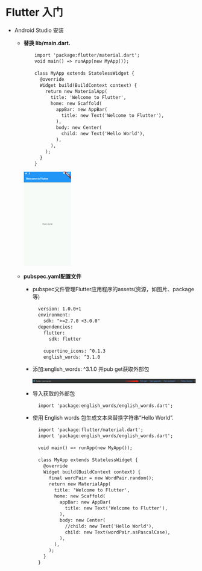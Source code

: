 # Flutter 入门

- Android Studio 安装
  - **替换 lib/main.dart.**

            import 'package:flutter/material.dart';
            void main() => runApp(new MyApp());
            
            class MyApp extends StatelessWidget {
              @override
              Widget build(BuildContext context) {
                return new MaterialApp(
                  title: 'Welcome to Flutter',
                  home: new Scaffold(
                    appBar: new AppBar(
                      title: new Text('Welcome to Flutter'),
                    ),
                    body: new Center(
                      child: new Text('Hello World'),
                    ),
                  ),
                );
              }
            }
    ![image](images/image_helloworld.png)

  - **pubspec.yaml配置文件**
    - pubspec文件管理Flutter应用程序的assets(资源，如图片、package等)

            version: 1.0.0+1
            environment:
              sdk: ">=2.7.0 <3.0.0"
            dependencies:
              flutter:
                sdk: flutter
            
              cupertino_icons: ^0.1.3
              english_words: ^3.1.0

    - 添加:english_words: ^3.1.0 并pub get获取外部包

        ![image](images/image_pub_get.png)

    - 导入获取的外部包

            import 'package:english_words/english_words.dart';
    - 使用 English words 包生成文本来替换字符串“Hello World”.

            import 'package:flutter/material.dart';
            import 'package:english_words/english_words.dart';
            
            void main() => runApp(new MyApp());
            
            class MyApp extends StatelessWidget {
              @override
              Widget build(BuildContext context) {
                final wordPair = new WordPair.random();
                return new MaterialApp(
                  title: 'Welcome to Flutter',
                  home: new Scaffold(
                    appBar: new AppBar(
                      title: new Text('Welcome to Flutter'),
                    ),
                    body: new Center(
                      //child: new Text('Hello World'),
                      child: new Text(wordPair.asPascalCase),
                    ),
                  ),
                );
              }
            }

